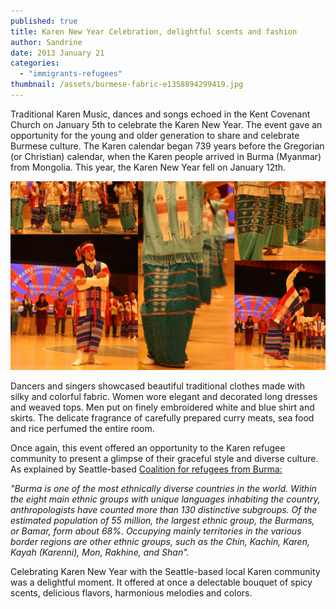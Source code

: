 ```yaml
---
published: true
title: Karen New Year Celebration, delightful scents and fashion
author: Sandrine
date: 2013 January 21
categories:
  - "immigrants-refugees"
thumbnail: /assets/burmese-fabric-e1358894299419.jpg
---
```

Traditional Karen Music, dances and songs echoed in the Kent Covenant Church on January 5th to celebrate the Karen New Year. The event gave an opportunity for the young and older generation to share and celebrate Burmese culture. The Karen calendar began 739 years before the Gregorian (or Christian) calendar, when the Karen people arrived in Burma (Myanmar) from Mongolia. This year, the Karen New Year fell on January 12th.

![Traditional Fashion from Burma](/assets/burmese-fabric.jpg?w=470)

Dancers and singers showcased beautiful traditional clothes made with silky and colorful fabric. Women wore elegant and decorated long dresses and weaved tops. Men put on finely embroidered white and blue shirt and skirts. The delicate fragrance of carefully prepared curry meats, sea food and rice perfumed the entire room.

Once again, this event offered an opportunity to the Karen refugee community to present a glimpse of their graceful style and diverse culture. As explained by Seattle-based [Coalition for refugees from Burma:](http://www.allburmarefugees.org/ethnic-diversity)

*"Burma is one of the most ethnically diverse countries in the world. Within the eight main ethnic groups with unique languages inhabiting the country, anthropologists have counted more than 130 distinctive subgroups. Of the estimated population of 55 million, the largest ethnic group, the Burmans, or Bamar, form about 68%. Occupying mainly territories in the various border regions are other ethnic groups, such as the Chin, Kachin, Karen, Kayah (Karenni), Mon, Rakhine, and Shan".*

Celebrating Karen New Year with the Seattle-based local Karen community was a delightful moment. It offered at once a delectable bouquet of spicy scents, delicious flavors, harmonious melodies and colors.